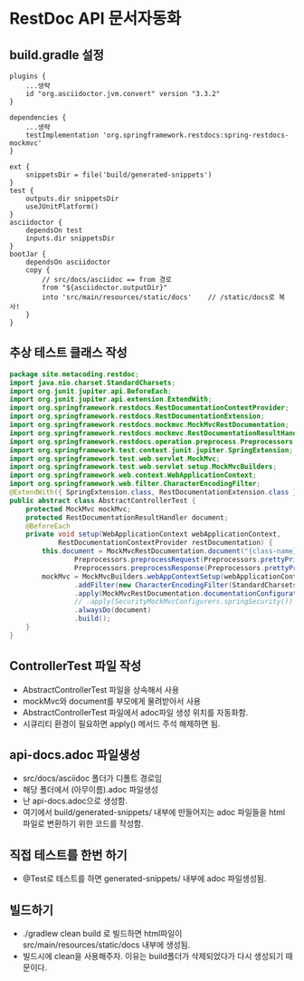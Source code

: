 # RestDoc API 문서자동화

## build.gradle 설정
```gralde
plugins {
    ...생략
	id "org.asciidoctor.jvm.convert" version "3.3.2"
}
```
```gralde
dependencies {
	...생략
	testImplementation 'org.springframework.restdocs:spring-restdocs-mockmvc'
}
```
```gralde
ext {
    snippetsDir = file('build/generated-snippets')
}
test {
    outputs.dir snippetsDir
    useJUnitPlatform()
}
asciidoctor {
    dependsOn test
  	inputs.dir snippetsDir
}
bootJar {
    dependsOn asciidoctor
    copy {
		// src/docs/asciidoc == from 경로
        from "${asciidoctor.outputDir}"
        into 'src/main/resources/static/docs'    // /static/docs로 복사!
    }
}
```

## 추상 테스트 클래스 작성
```java
package site.metacoding.restdoc;
import java.nio.charset.StandardCharsets;
import org.junit.jupiter.api.BeforeEach;
import org.junit.jupiter.api.extension.ExtendWith;
import org.springframework.restdocs.RestDocumentationContextProvider;
import org.springframework.restdocs.RestDocumentationExtension;
import org.springframework.restdocs.mockmvc.MockMvcRestDocumentation;
import org.springframework.restdocs.mockmvc.RestDocumentationResultHandler;
import org.springframework.restdocs.operation.preprocess.Preprocessors;
import org.springframework.test.context.junit.jupiter.SpringExtension;
import org.springframework.test.web.servlet.MockMvc;
import org.springframework.test.web.servlet.setup.MockMvcBuilders;
import org.springframework.web.context.WebApplicationContext;
import org.springframework.web.filter.CharacterEncodingFilter;
@ExtendWith({ SpringExtension.class, RestDocumentationExtension.class })
public abstract class AbstractControllerTest {
    protected MockMvc mockMvc;
    protected RestDocumentationResultHandler document;
    @BeforeEach
    private void setup(WebApplicationContext webApplicationContext,
            RestDocumentationContextProvider restDocumentation) {
        this.document = MockMvcRestDocumentation.document("{class-name}/{method-name}",
                Preprocessors.preprocessRequest(Preprocessors.prettyPrint()),
                Preprocessors.preprocessResponse(Preprocessors.prettyPrint()));
        mockMvc = MockMvcBuilders.webAppContextSetup(webApplicationContext)
                .addFilter(new CharacterEncodingFilter(StandardCharsets.UTF_8.name(), true))
                .apply(MockMvcRestDocumentation.documentationConfiguration(restDocumentation))
                // .apply(SecurityMockMvcConfigurers.springSecurity())
                .alwaysDo(document)
                .build();
    }
}
```

## ControllerTest 파일 작성
- AbstractControllerTest 파일을 상속해서 사용
- mockMvc와 document를 부모에게 물려받아서 사용
- AbstractControllerTest 파일에서 adoc파일 생성 위치를 자동화함.
- 시큐리티 환경이 필요하면 apply() 메서드 주석 해제하면 됨.

## api-docs.adoc 파일생성
- src/docs/asciidoc 폴더가 디폴트 경로임
- 해당 폴더에서 (아무이름).adoc 파일생성
- 난 api-docs.adoc으로 생성함.
- 여기에서 build/generated-snippets/ 내부에 만들어지는 adoc 파일들을 html 파일로 변환하기 위한 코드를 작성함.

## 직접 테스트를 한번 하기
- @Test로 테스트를 하면 generated-snippets/ 내부에 adoc 파일생성됨.

## 빌드하기
- ./gradlew clean build 로 빌드하면 html파일이 src/main/resources/static/docs 내부에 생성됨.
- 빌드시에 clean을 사용해주자. 이유는 build폴더가 삭제되었다가 다시 생성되기 때문이다.